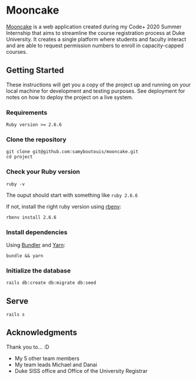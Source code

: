 # Mooncake

[Mooncake](mooncake.colab.duke.edu) is a web application created during my Code+ 2020 Summer Internship that aims to streamline the course registration process at Duke University. It creates a single platform where students and faculty interact and are able to request permission numbers to enroll in capacity-capped courses.

## Getting Started

These instructions will get you a copy of the project up and running on your local machine for development and testing purposes. See deployment for notes on how to deploy the project on a live system.

### Requirements
```
Ruby version >= 2.6.6
```

### Clone the repository
```shell
git clone git@github.com:samyboutouis/mooncake.git
cd project
```

### Check your Ruby version

```shell
ruby -v
```

The ouput should start with something like `ruby 2.6.6`

If not, install the right ruby version using [rbenv](https://github.com/rbenv/rbenv):

```shell
rbenv install 2.6.6
```

### Install dependencies

Using [Bundler](https://github.com/bundler/bundler) and [Yarn](https://github.com/yarnpkg/yarn):

```shell
bundle && yarn
```

### Initialize the database

```shell
rails db:create db:migrate db:seed
```

## Serve

```shell
rails s
```

## Acknowledgments

Thank you to... :D
* My 5 other team members
* My team leads Michael and Danai
* Duke SISS office and Office of the University Registrar
